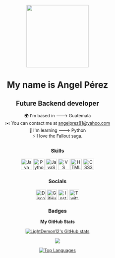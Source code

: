 <p align="center">
<div id="header" align="center">
  <img src="https://media.giphy.com/media/v1.Y2lkPTc5MGI3NjExajgxZXFrcnM2MTdwNjk4Z2liZXY2YXpzcWhpcWJzN2xxYnIzc2U3eiZlcD12MV9pbnRlcm5hbF9naWZfYnlfaWQmY3Q9cw/ig3YQU5BGtk1091jRR/giphy.gif" width="200"/>
</div>

</p>

<h1 align="center">My name is Angel Pérez</h1>

<h2 align="center">Future Backend developer</h2>

<p align="center">
  🌍 I'm based in ---> Guatemala<br/>
  ✉️ You can contact me at <a href="mailto:angelprez81@yahoo.com">angelprez81@yahoo.com</a><br/>
  🧠 I'm learning ---> Python<br/>
  ⚡ I love the Fallout saga.
</p>

<h3 align="center">Skills</h3>

<p align="center">
  <a href="https://www.oracle.com/java/" target="_blank" rel="noreferrer"><img src="https://raw.githubusercontent.com/danielcranney/readme-generator/main/public/icons/skills/java-colored.svg" width="36" height="36" alt="Java" /></a>
  <a href="https://www.python.org/" target="_blank" rel="noreferrer"><img src="https://raw.githubusercontent.com/danielcranney/readme-generator/main/public/icons/skills/python-colored.svg" width="36" height="36" alt="Python" /></a>
  <a href="https://developer.mozilla.org/en-US/docs/Web/JavaScript" target="_blank" rel="noreferrer"><img src="https://raw.githubusercontent.com/danielcranney/readme-generator/main/public/icons/skills/javascript-colored.svg" width="36" height="36" alt="JavaScript" /></a>
  <a href="https://code.visualstudio.com/" target="_blank" rel="noreferrer"><img src="https://raw.githubusercontent.com/danielcranney/readme-generator/main/public/icons/skills/visualstudiocode.svg" width="36" height="36" alt="VS Code" /></a>
  <a href="https://developer.mozilla.org/en-US/docs/Glossary/HTML5" target="_blank" rel="noreferrer"><img src="https://raw.githubusercontent.com/danielcranney/readme-generator/main/public/icons/skills/html5-colored.svg" width="36" height="36" alt="HTML5" /></a>
  <a href="https://www.w3.org/TR/CSS/#css" target="_blank" rel="noreferrer"><img src="https://raw.githubusercontent.com/danielcranney/readme-generator/main/public/icons/skills/css3-colored.svg" width="36" height="36" alt="CSS3" /></a>
</p>

<h3 align="center">Socials</h3>

<p align="center">
  <a href="https://discord.com/users/LightDemon12" target="_blank" rel="noreferrer"><img src="https://raw.githubusercontent.com/danielcranney/readme-generator/main/public/icons/socials/discord.svg" width="32" height="32" alt="Discord" /></a>
  <a href="https://www.github.com/LightDemon12" target="_blank" rel="noreferrer"><img src="https://raw.githubusercontent.com/danielcranney/readme-generator/main/public/icons/socials/github.svg" width="32" height="32" alt="GitHub" /></a>
  <a href="http://www.instagram.com/angelld19" target="_blank" rel="noreferrer"><img src="https://raw.githubusercontent.com/danielcranney/readme-generator/main/public/icons/socials/instagram.svg" width="32" height="32" alt="Instagram" /></a>
  <a href="https://www.x.com/LightDemon4" target="_blank" rel="noreferrer"><img src="https://raw.githubusercontent.com/danielcranney/readme-generator/main/public/icons/socials/twitter.svg" width="32" height="32" alt="Twitter" /></a>
</p>

<h3 align="center">Badges</h3>

<p align="center">
  <b>My GitHub Stats</b>
</p>

<p align="center">
  <a href="http://www.github.com/LightDemon12"><img src="https://github-readme-stats.vercel.app/api?username=LightDemon12&show_icons=true&hide=&count_private=true&title_color=ef4444&text_color=ffffff&icon_color=facc15&bg_color=181824&hide_border=true&show_icons=true" alt="LightDemon12's GitHub stats" /></a>
</p>

<p align="center">
  <a href="http://www.github.com/LightDemon12"><img src="https://github-readme-streak-stats.herokuapp.com/?user=LightDemon12&stroke=ffffff&background=181824&ring=ef4444&fire=ef4444&currStreakNum=ffffff&currStreakLabel=ef4444&sideNums=ffffff&sideLabels=ffffff&dates=ffffff&hide_border=true" /></a>
</p>

<p align="center">
  <a href="https://github.com/LightDemon12" align="center"><img src="https://github-readme-stats.vercel.app/api/top-langs/?username=LightDemon12&langs_count=10&title_color=ef4444&text_color=ffffff&icon_color=facc15&bg_color=181824&hide_border=true&locale=en&custom_title=Top%20%Languages" alt="Top Languages" /></a>
</p>

